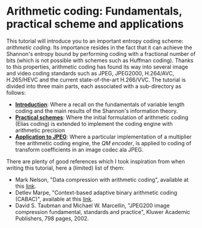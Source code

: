 # Arithmetic coding: Fundamentals, practical scheme and applications
This tutorial will introduce you to an important entropy coding scheme: *arithmetic coding*. Its importance resides in the fact that it can achieve the Shannon's entropy bound by performing coding with a fractional number of bits (which is not possible with schemes such as Huffman coding). Thanks to this properties, arithmetic coding has found its way into several image and video coding standards such as JPEG, JPEG2000, H.264/AVC, H.265/HEVC and the current state-of-the-art H.266/VVC. The tutorial is divided into three main parts, each associated with a sub-directory as follows:
 * [**Introduction**](./introduction/arithmetic-coding-intro.ipynb): Where a recall on the fundamentals of variable length coding and the main results of the Shannon's information theory.
 * [**Practical schemes**](./practical-schemes/practical-ac-schemes.ipynb): Where the initial formulation of arithmetic coding (Elias coding) is extended to implement the coding engine with arithmetic precision
 * [**Application to JPEG**](./ac-in-jpeg/jpeg-like-coeff-coding.ipynb): Where a particular implementation of a multiplier free arithmetic coding engine, the *QM encoder*, is applied to coding of transform coefficients in an image codec ala JPEG.

There are plenty of good references which I took inspiration from when writing this tutorial, here a (limited) list of them:
 * Mark Nelson, "Data compression with arithmetic coding", available at this [link](https://marknelson.us/posts/2014/10/19/data-compression-with-arithmetic-coding.html).
 * Detlev Marpe, "Context-based adaptive binary arithmetic coding (CABAC)", available at this [link](http://iphome.hhi.de/marpe/cabac.html).
 * David S. Taubman and Michael W. Marcellin, "JPEG200 image compression fundamental, standards and practice", Kluwer Academic Publishers, 798 pages, 2002.